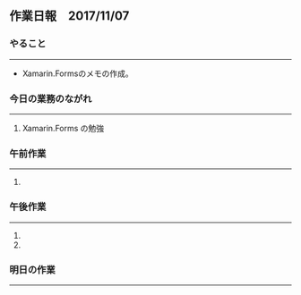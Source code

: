 ## 作業日報　2017/11/07

### やること
---
* Xamarin.Formsのメモの作成。

### 今日の業務のながれ
---
1. Xamarin.Forms の勉強

### 午前作業
----
1. 

### 午後作業
----
1. 
2. 

 
### 明日の作業
----

